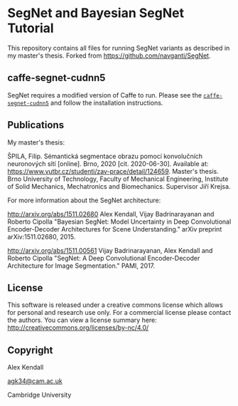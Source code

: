 # SegNet and Bayesian SegNet Tutorial

This repository contains all files for running SegNet variants as described in my master's thesis. Forked from https://github.com/navganti/SegNet.

## caffe-segnet-cudnn5

SegNet requires a modified version of Caffe to run. Please see the [`caffe-segnet-cudnn5`](https://github.com/filipovyfusky/caffe-segnet-cudnn5) and follow the installation instructions.

## Publications

My master's thesis:

ŠPILA, Filip. Sémantická segmentace obrazu pomocí konvolučních neuronových sítí [online]. Brno, 2020 [cit. 2020-06-30]. Available at: https://www.vutbr.cz/studenti/zav-prace/detail/124659. Master's thesis. Brno University of Technology, Faculty of Mechanical Engineering, Institute of Solid Mechanics, Mechatronics and Biomechanics. Supervisor Jiří Krejsa.

For more information about the SegNet architecture:

http://arxiv.org/abs/1511.02680
Alex Kendall, Vijay Badrinarayanan and Roberto Cipolla "Bayesian SegNet: Model Uncertainty in Deep Convolutional Encoder-Decoder Architectures for Scene Understanding." arXiv preprint arXiv:1511.02680, 2015.

http://arxiv.org/abs/1511.00561
Vijay Badrinarayanan, Alex Kendall and Roberto Cipolla "SegNet: A Deep Convolutional Encoder-Decoder Architecture for Image Segmentation." PAMI, 2017.

## License

This software is released under a creative commons license which allows for personal and research use only. For a commercial license please contact the authors. You can view a license summary here:
http://creativecommons.org/licenses/by-nc/4.0/

## Copyright

Alex Kendall

agk34@cam.ac.uk

Cambridge University
